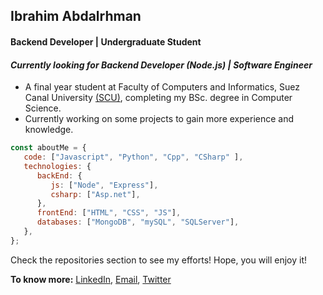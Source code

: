
## Ibrahim Abdalrhman


#### Backend Developer | Undergraduate Student
#### *Currently looking for Backend Developer (Node.js) | Software Engineer*
- A final year student at Faculty of Computers and Informatics, Suez Canal University [(SCU)](http://suez.edu.eg), completing my BSc. degree in Computer Science. 
- Currently working on some projects to gain more experience and knowledge.



```javascript
const aboutMe = {
   code: ["Javascript", "Python", "Cpp", "CSharp" ],
   technologies: {
      backEnd: {
         js: ["Node", "Express"],
         csharp: ["Asp.net"],
      },
      frontEnd: ["HTML", "CSS", "JS"],
      databases: ["MongoDB", "mySQL", "SQLServer"],
   },
};
```



Check the repositories section to see my efforts! Hope, you will enjoy it!

**To know more:**  [LinkedIn](https://www.linkedin.com/in/ibrahimabdalrhman), [Email](mailto:ibrahimabdalrhman20@gmail.com), [Twitter](https://twitter.com/ibrahimPepo3)

